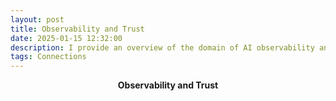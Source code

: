 ```yaml
---
layout: post
title: Observability and Trust
date: 2025-01-15 12:32:00
description: I provide an overview of the domain of AI observability and consider why observability has not been a precondition for our trust in AI systems. 
tags: Connections
---
```



<div align="center" style="font-weight: bold">Observability and Trust</div> <br>
